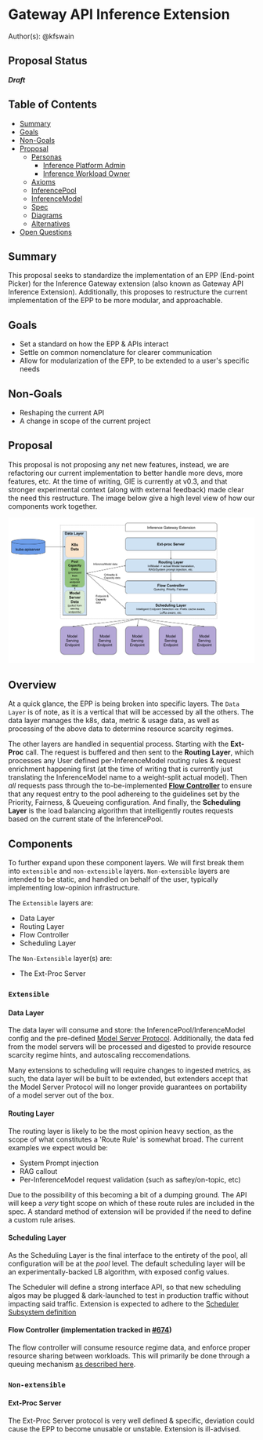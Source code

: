 # Gateway API Inference Extension

Author(s): @kfswain
## Proposal Status
 ***Draft***

## Table of Contents

<!-- toc -->

-   [Summary](#summary)
-   [Goals](#goals)
-   [Non-Goals](#non-goals)
-   [Proposal](#proposal)
    -   [Personas](#personas)
        -   [Inference Platform Admin](#inference-platform-admin)
        -   [Inference Workload Owner](#workload-owner)
    -   [Axioms](#axioms)
    -   [InferencePool](#inferencepool)
    -   [InferenceModel](#inferencemodel)
    -   [Spec](#spec)
    -   [Diagrams](#diagrams)
    -   [Alternatives](#alternatives) 
- [Open Questions](#open-questions)
    
<!-- /toc -->

## Summary

This proposal seeks to standardize the implementation of an EPP (End-point Picker) for the Inference Gateway extension (also known as Gateway API Inference Extension). Additionally, this proposes to restructure the current implementation of the EPP to be more modular, and approachable.

## Goals

- Set a standard on how the EPP & APIs interact
- Settle on common nomenclature for clearer communication
- Allow for modularization of the EPP, to be extended to a user's specific needs

## Non-Goals

- Reshaping the current API
- A change in scope of the current project

## Proposal

This proposal is not proposing any net new features, instead, we are refactoring our current implementation to better handle more devs, more features, etc. At the time of writing, GIE is currently at v0.3, and that stronger experimental context (along with external feedback) made clear the need this restructure. The image below give a high level view of how our components work together.

<img src="./images/epp_arch.svg" alt="Scheduling Algorithm" width="1000" />

## Overview
At a quick glance, the EPP is being broken into specific layers. The `Data Layer` is of note, as it is a vertical that will be accessed by all the others. The data layer manages the k8s, data, metric & usage data, as well as processing of the above data to determine resource scarcity regimes.

The other layers are handled in sequential process. Starting with the **Ext-Proc** call. The request is buffered and then sent to the **Routing Layer**, which processes any User defined per-InferenceModel routing rules & request enrichment happening first (at the time of writing that is currently just translating the InferenceModel name to a weight-split actual model). Then _all_ requests pass through the to-be-implemented [**Flow Controller**](https://github.com/kubernetes-sigs/gateway-api-inference-extension/issues/674) to ensure that any request entry to the pool adhereing to the guidelines set by the Priority, Fairness, & Queueing configuration. And finally, the **Scheduling Layer** is the load balancing algorithm that intelligently routes requests based on the current state of the InferencePool.

## Components

To further expand upon these component layers. We will first break them into `extensible` and `non-extensible` layers. `Non-extensible` layers are intended to be static, and handled on behalf of the user, typically implementing low-opinion infrastructure. 

The `Extensible` layers are:
- Data Layer
- Routing Layer
- Flow Controller
- Scheduling Layer

The `Non-Extensible` layer(s) are:
- The Ext-Proc Server

### `Extensible`

#### Data Layer

The data layer will consume and store: the InferencePool/InferenceModel config and the pre-defined [Model Server Protocol](../003-model-server-protocol/README.md). Additionally, the data fed from the model servers will be processed and digested to provide resource scarcity regime hints, and autoscaling reccomendations.

Many extensions to scheduling will require changes to ingested metrics, as such, the data layer will be built to be extended, but extenders accept that the Model Server Protocol will no longer provide guarantees on portability of a model server out of the box. 

#### Routing Layer

The routing layer is likely to be the most opinion heavy section, as the scope of what constitutes a 'Route Rule' is somewhat broad. The current examples we expect would be:

- System Prompt injection
- RAG callout
- Per-InferenceModel request validation (such as saftey/on-topic, etc)

Due to the possibility of this becoming a bit of a dumping ground. The API will keep a _very_ tight scope on which of these route rules are included in the spec. A standard method of extension will be provided if the need to define a custom rule arises.

#### Scheduling Layer

As the Scheduling Layer is the final interface to the entirety of the pool, all configuration will be at the _pool_ level. The default scheduling layer will be an experimentally-backed LB algorithm, with exposed config values.

The Scheduler will define a strong interface API, so that new scheduling algos may be plugged & dark-launched to test in production traffic without impacting said traffic. Extension is expected to adhere to the [Scheduler Subsystem definition](https://github.com/kubernetes-sigs/gateway-api-inference-extension/pull/603)

#### Flow Controller (implementation tracked in [#674](https://github.com/kubernetes-sigs/gateway-api-inference-extension/issues/674))

The flow controller will consume resource regime data, and enforce proper resource sharing between workloads. This will primarily be done through a queuing mechanism [as described here](https://docs.google.com/document/d/1VZL7opFWuwgWquvgiOzLlXAJ633qZ9U-A0ZixGjBgaI/edit?usp=sharing).

### `Non-extensible`

#### Ext-Proc Server

The Ext-Proc Server protocol is very well defined & specific, deviation could cause the EPP to become unusable or unstable. Extension is ill-advised.
